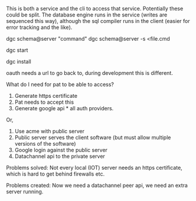 
This is both a service and the cli to access that service. Potentially these could be split. The database engine runs in the service (writes are sequenced this way), although the sql compiler runs in the client (easier for error tracking and the like).

dgc schema@server "command"
dgc schema@server -s <file.cmd

dgc start

dgc install


oauth needs a url to go back to, during development this is different.

What do I need for pat to be able to access?
1. Generate https certificate
2. Pat needs to accept this
3. Generate google api * all auth providers.

Or,
1. Use acme with public server
2. Public server serves the client software (but must allow multiple versions of the software)
3. Google login against the public server
4. Datachannel api to the private server

Problems solved: 
Not every local (IOT) server needs an https certificate, which is hard to get behind firewalls etc.

Problems created:
Now we need a datachannel peer api, we need an extra server running.

